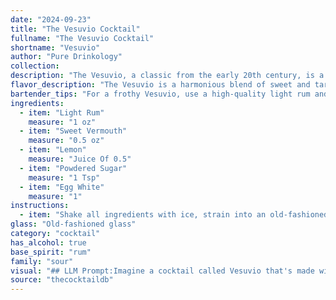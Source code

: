 ```yaml
---
date: "2024-09-23"
title: "The Vesuvio Cocktail"
fullname: "The Vesuvio Cocktail"
shortname: "Vesuvio"
author: "Pure Drinkology"
collection:
description: "The Vesuvio, a classic from the early 20th century, is a member of the Sour family. This Cuban cocktail, popularized in Havana's famed Hotel Nacional, blends rum's sweetness with the tartness of lemon and vermouth, creating a smooth, frothy delight. "
flavor_description: "The Vesuvio is a harmonious blend of sweet and tart. Light rum provides a gentle sweetness and a touch of spice, while the sweet vermouth adds complexity and a hint of bitterness. Lemon juice balances the sweetness with its bright acidity, and the powdered sugar adds a subtle sweetness. The egg white creates a smooth, velvety texture and a subtle frothiness. Overall, the Vesuvio is a refreshing and balanced cocktail with a sophisticated, yet approachable flavor profile. "
bartender_tips: "For a frothy Vesuvio, use a high-quality light rum and a good sweet vermouth. Freshly squeezed lemon juice is key.  Dry shake the egg white and other ingredients first to build foam.  Then add ice and shake again vigorously. Strain into a chilled coupe. Garnish with a lemon twist for a classic touch. "
ingredients:
  - item: "Light Rum"
    measure: "1 oz"
  - item: "Sweet Vermouth"
    measure: "0.5 oz"
  - item: "Lemon"
    measure: "Juice Of 0.5"
  - item: "Powdered Sugar"
    measure: "1 Tsp"
  - item: "Egg White"
    measure: "1"
instructions:
  - item: "Shake all ingredients with ice, strain into an old-fashioned glass over ice cubes, and serve."
glass: "Old-fashioned glass"
category: "cocktail"
has_alcohol: true
base_spirit: "rum"
family: "sour"
visual: "## LLM Prompt:Imagine a cocktail called Vesuvio that's made with light rum, sweet vermouth, lemon juice, powdered sugar, and egg white. Describe its visual appearance in detail, focusing on:* **Color:**  What is the overall color of the drink? Is it a solid color or does it have layers or gradients? How does the color change as the ice melts?* **Texture:**  Is the drink clear, cloudy, or foamy? How does the egg white affect the texture? Does it have any visible particulates?* **Presentation:** What kind of glass would this cocktail be served in? Is there any garnish? How does the garnish complement the drink's appearance? Please describe the Vesuvio in a way that appeals to a person's sense of sight and makes them want to try it. "
source: "thecocktaildb"
---
```


